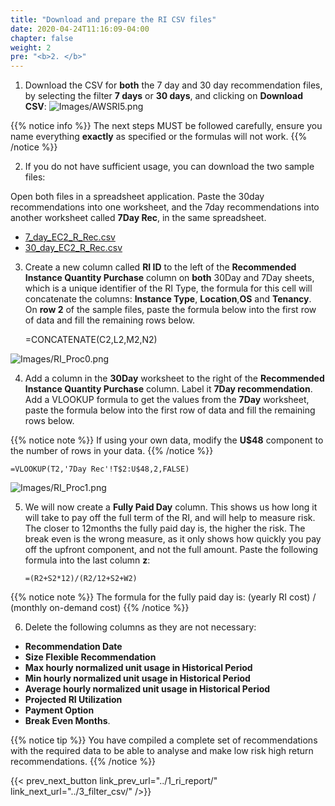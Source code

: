 ```yaml
---
title: "Download and prepare the RI CSV files"
date: 2020-04-24T11:16:09-04:00
chapter: false
weight: 2
pre: "<b>2. </b>"
---
```


1. Download the CSV for **both** the 7 day and 30 day recommendation files, by selecting the filter **7 days** or **30 days**, and clicking on **Download CSV**:
![Images/AWSRI5.png](/Cost/200_3_Pricing_Models/Images/AWSRI5.png)

{{% notice info %}}
The next steps MUST be followed carefully, ensure you name everything **exactly** as specified or the formulas will not work.
{{% /notice %}}

2. If you do not have sufficient usage, you can download the two sample files:

Open both files in a spreadsheet application. Paste the 30day recommendations into one worksheet, and the 7day recommendations into another worksheet called **7Day Rec**, in the same spreadsheet.

- [7_day_EC2_R_Rec.csv](/Cost/200_3_Pricing_Models/Code/7_day_EC2_RI_Rec.csv)
- [30_day_EC2_R_Rec.csv](/Cost/200_3_Pricing_Models/Code/30_day_EC2_RI_Rec.csv)


3. Create a new column called **RI ID** to the left of the **Recommended Instance Quantity Purchase** column on **both** 30Day and 7Day sheets, which is a unique identifier of the RI Type, the formula for this cell will concatenate the columns: **Instance Type**, **Location**,**OS** and **Tenancy**. On **row 2** of the sample files, paste the formula below into the first row of data and fill the remaining rows below.

    =CONCATENATE(C2,L2,M2,N2)

![Images/RI_Proc0.png](/Cost/200_3_Pricing_Models/Images/RI_Proc0.png)


4. Add a column in the **30Day** worksheet to the right of the **Recommended Instance Quantity Purchase** column. Label it **7Day recommendation**.  Add a VLOOKUP formula to get the values from the **7Day** worksheet, paste the formula below into the first row of data and fill the remaining rows below.

{{% notice note %}}
If using your own data, modify the **U$48** component to the number of rows in your data.
{{% /notice %}}

    =VLOOKUP(T2,'7Day Rec'!T$2:U$48,2,FALSE)

![Images/RI_Proc1.png](/Cost/200_3_Pricing_Models/Images/RI_Proc1.png)

5. We will now create a **Fully Paid Day** column. This shows us how long it will take to pay off the full term of the RI, and will help to measure risk. The closer to 12months the fully paid day is, the higher the risk. The break even is the wrong measure, as it only shows how quickly you pay off the upfront component, and not the full amount.
Paste the following formula into the last column **z**:

       =(R2+S2*12)/(R2/12+S2+W2)


{{% notice note %}}
The formula for the fully paid day is:
    (yearly RI cost) / (monthly on-demand cost)
{{% /notice %}}


6. Delete the following columns as they are not necessary: 
 - **Recommendation Date**
 - **Size Flexible Recommendation**
 - **Max hourly normalized unit usage in Historical Period**
 - **Min hourly normalized unit usage in Historical Period**
 - **Average hourly normalized unit usage in Historical Period**
 - **Projected RI Utilization**
 - **Payment Option**
 - **Break Even Months**.


{{% notice tip %}}
You have compiled a complete set of recommendations with the required data to be able to analyse and make low risk high return recommendations.
{{% /notice %}}

{{< prev_next_button link_prev_url="../1_ri_report/" link_next_url="../3_filter_csv/" />}}
